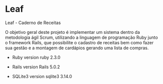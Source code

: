 # Leaf
Leaf - Caderno de Receitas

O objetivo geral deste projeto é implementar um sistema dentro da metodologia ágil Scrum, utilizando a linguagem de programação Ruby junto o framework Rails, que possibilite o cadastro de receitas bem como fazer sua gestão e a montagem de cardápios gerando uma lista de compras.

<!-- This README would normally document whatever steps are necessary to get the
application up and running.

Things you may want to cover: -->

* Ruby version
  ruby 2.3.0

* Rails version
  Rails 5.0.2

* SQLite3 version
  sqlite3 3.14.0

<!-- * System dependencies

* Configuration

* Database creation

* Database initialization

* How to run the test suite

* Services (job queues, cache servers, search engines, etc.)

* Deployment instructions

* ... -->
